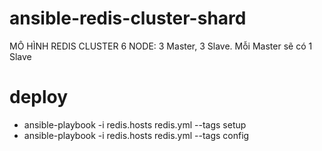 # ansible-redis-cluster-shard
MÔ HÌNH REDIS CLUSTER 6 NODE: 3 Master, 3 Slave. Mỗi Master sẽ có 1 Slave
# deploy
+ ansible-playbook -i redis.hosts redis.yml --tags setup
+ ansible-playbook -i redis.hosts redis.yml --tags config
